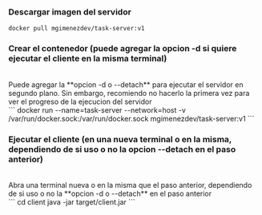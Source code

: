 ### Descargar imagen del servidor
```
docker pull mgimenezdev/task-server:v1
```

### Crear el contenedor (puede agregar la opcion -d si quiere ejecutar el cliente en la misma terminal)
<br>
Puede agregar la **opcion -d o --detach** para ejecutar el servidor en segundo plano. Sin embargo, recomiendo no hacerlo la primera vez para ver el progreso de la ejecucion del servidor 
<br>
```
docker run --name=task-server --network=host -v /var/run/docker.sock:/var/run/docker.sock mgimenezdev/task-server:v1
```

### Ejecutar el cliente (en una nueva terminal o en la misma, dependiendo de si uso o no la opcion --detach en el paso anterior)
<br>
Abra una terminal nueva o en la misma que el paso anterior, dependiendo de si uso o no la **opcion -d o --detach** en el paso anterior
<br>
```
cd client
java -jar target/client.jar
```
